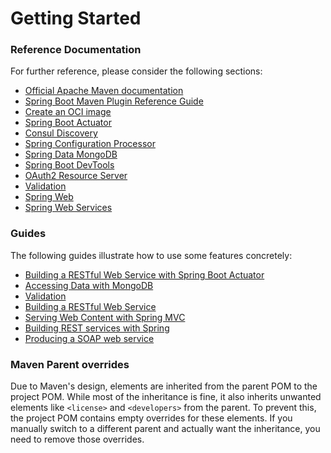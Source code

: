 # Getting Started

### Reference Documentation
For further reference, please consider the following sections:

* [Official Apache Maven documentation](https://maven.apache.org/guides/index.html)
* [Spring Boot Maven Plugin Reference Guide](https://docs.spring.io/spring-boot/docs/3.3.2/maven-plugin/reference/html/)
* [Create an OCI image](https://docs.spring.io/spring-boot/docs/3.3.2/maven-plugin/reference/html/#build-image)
* [Spring Boot Actuator](https://docs.spring.io/spring-boot/docs/3.3.2/reference/htmlsingle/index.html#actuator)
* [Consul Discovery](https://docs.spring.io/spring-cloud-consul/docs/current/reference/html/#spring-cloud-consul-discovery)
* [Spring Configuration Processor](https://docs.spring.io/spring-boot/docs/3.3.2/reference/htmlsingle/index.html#appendix.configuration-metadata.annotation-processor)
* [Spring Data MongoDB](https://docs.spring.io/spring-boot/docs/3.3.2/reference/htmlsingle/index.html#data.nosql.mongodb)
* [Spring Boot DevTools](https://docs.spring.io/spring-boot/docs/3.3.2/reference/htmlsingle/index.html#using.devtools)
* [OAuth2 Resource Server](https://docs.spring.io/spring-boot/docs/3.3.2/reference/htmlsingle/index.html#web.security.oauth2.server)
* [Validation](https://docs.spring.io/spring-boot/docs/3.3.2/reference/htmlsingle/index.html#io.validation)
* [Spring Web](https://docs.spring.io/spring-boot/docs/3.3.2/reference/htmlsingle/index.html#web)
* [Spring Web Services](https://docs.spring.io/spring-boot/docs/3.3.2/reference/htmlsingle/index.html#io.webservices)

### Guides
The following guides illustrate how to use some features concretely:

* [Building a RESTful Web Service with Spring Boot Actuator](https://spring.io/guides/gs/actuator-service/)
* [Accessing Data with MongoDB](https://spring.io/guides/gs/accessing-data-mongodb/)
* [Validation](https://spring.io/guides/gs/validating-form-input/)
* [Building a RESTful Web Service](https://spring.io/guides/gs/rest-service/)
* [Serving Web Content with Spring MVC](https://spring.io/guides/gs/serving-web-content/)
* [Building REST services with Spring](https://spring.io/guides/tutorials/rest/)
* [Producing a SOAP web service](https://spring.io/guides/gs/producing-web-service/)

### Maven Parent overrides

Due to Maven's design, elements are inherited from the parent POM to the project POM.
While most of the inheritance is fine, it also inherits unwanted elements like `<license>` and `<developers>` from the parent.
To prevent this, the project POM contains empty overrides for these elements.
If you manually switch to a different parent and actually want the inheritance, you need to remove those overrides.

